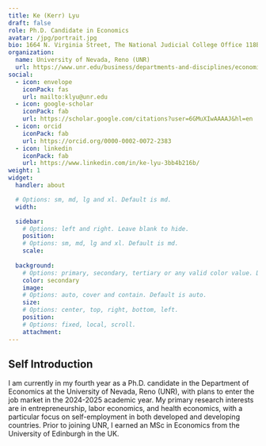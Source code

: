 ```yaml
---
title: Ke (Kerr) Lyu
draft: false
role: Ph.D. Candidate in Economics
avatar: /jpg/portrait.jpg
bio: 1664 N. Virginia Street, The National Judicial College Office 118B, Reno, NV 89557 
organization:
  name: University of Nevada, Reno (UNR)
  url: https://www.unr.edu/business/departments-and-disciplines/economics
social:
  - icon: envelope
    iconPack: fas
    url: mailto:klyu@unr.edu
  - icon: google-scholar
    iconPack: fab
    url: https://scholar.google.com/citations?user=6GMuXIwAAAAJ&hl=en
  - icon: orcid
    iconPack: fab
    url: https://orcid.org/0000-0002-0072-2383
  - icon: linkedin
    iconPack: fab
    url: https://www.linkedin.com/in/ke-lyu-3bb4b216b/
weight: 1
widget:
  handler: about

  # Options: sm, md, lg and xl. Default is md.
  width:

  sidebar:
    # Options: left and right. Leave blank to hide.
    position:
    # Options: sm, md, lg and xl. Default is md.
    scale:
  
  background:
    # Options: primary, secondary, tertiary or any valid color value. Default is primary.
    color: secondary
    image:
    # Options: auto, cover and contain. Default is auto.
    size:
    # Options: center, top, right, bottom, left.
    position:
    # Options: fixed, local, scroll.
    attachment: 
---
```


## Self Introduction

I am currently in my fourth year as a Ph.D. candidate in the Department of Economics at the University of Nevada, Reno (UNR), with plans to enter the job market in the 2024-2025 academic year. My primary research interests are in entrepreneurship, labor economics, and health economics, with a particular focus on self-employment in both developed and developing countries. Prior to joining UNR, I earned an MSc in Economics from the University of Edinburgh in the UK.
